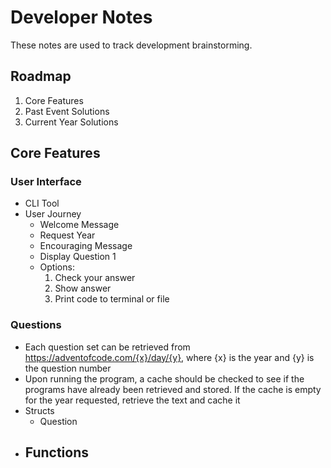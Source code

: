 # Developer Notes
These notes are used to track development brainstorming.

## Roadmap
1. Core Features
2. Past Event Solutions
3. Current Year Solutions

## Core Features

### User Interface
- CLI Tool
- User Journey
  - Welcome Message
  - Request Year
  - Encouraging Message
  - Display Question 1
  - Options:
    1. Check your answer
    2. Show answer
    3. Print code to terminal or file

### Questions
- Each question set can be retrieved from https://adventofcode.com/{x}/day/{y}, where {x} is the year and {y} is the question number
- Upon running the program, a cache should be checked to see if the programs have already been retrieved and stored. If the cache is empty for the year requested, retrieve the text and cache it
- Structs
  - Question
- Functions
  - 
